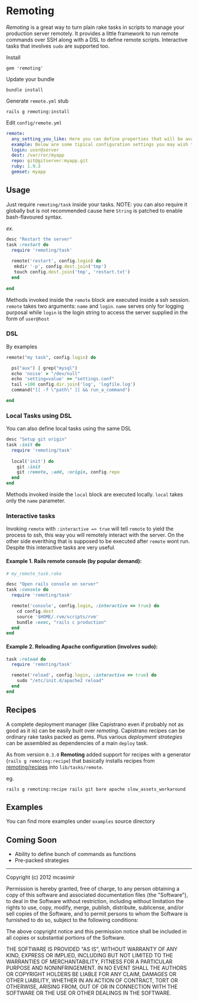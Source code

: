 # Remoting

*Remoting* is a great way to turn plain rake tasks in scripts to manage your production server remotely. It provides a little framework to run remote commands over SSH along with a DSL to define remote scripts. Interactive tasks that involves `sudo` are supported too.

Install

    gem 'remoting'
    
Update your bundle
  
    bundle install

Generate `remote.yml` stub

    rails g remoting:install

Edit `config/remote.yml`

``` yaml
remote:
  any_setting_you_like: Here you can define properties that will be available in 'config' struct inside rake tasks!
  example: Below are some tipical configuration settings you may wish to define ...
  login: user@server
  dest: /var/ror/myapp
  repo: git@gitserver:myapp.git
  ruby: 1.9.3
  gemset: myapp
```       

## Usage

Just require `remoting/task` inside your tasks. NOTE: you can also require it globally but is not recommended cause here `String` is patched to enable bash-flavoured syntax.

_ex._

``` rb   
desc "Restart the server"
task :restart do
  require 'remoting/task'
    
  remote('restart', config.login) do
   mkdir '-p', config.dest.join('tmp')
   touch config.dest.join('tmp', 'restart.txt') 
  end
    
end
```
 
Methods invoked inside the `remote` block are executed inside a ssh session. `remote` takes two arguments: `name` and `login`. `name` serves only for logging purposal while `login` is the login string to access the server supplied in the form of `user@host`

### DSL

By examples

``` rb
remote("my task", config.login) do 

  ps("aux") | grep("mysql") 
  echo 'noise' > "/dev/null"
  echo 'setting=value' >> "settings.conf"
  tail -100 config.dir.join('log', 'logfile.log')
  command("[[ -f \"path\" ]] && run_a_command")

end
```

### Local Tasks using DSL

You can also define local tasks using the same DSL

``` rb   
desc "Setup git origin"
task :init do
  require 'remoting/task'
    
  local('init') do
    git :init
    git :remote, :add, :origin, config.repo
  end  
end
```

Methods invoked inside the `local` block are executed locally. `local` takes only the `name` parameter.


### Interactive tasks

Invoking `remote` with `:interactive => true` will tell `remote` to yield the process to ssh, this way you will remotely interact with the server. On the other side everithing that is supposed to be executed after `remote` wont run. Despite this interactive tasks are very useful.

#### Example 1. Rails remote console (by popular demand):

``` rb  
# my_remote_task.rake

desc "Open rails console on server"
task :console do
  require 'remoting/task'

  remote('console', config.login, :interactive => true) do
    cd config.dest
    source '$HOME/.rvm/scripts/rvm'
    bundle :exec, "rails c production"
  end
end
```
    
####  Example 2. Reloading Apache configuration (involves sudo):

``` rb   
task :reload do
  require 'remoting/task'

  remote('reload', config.login, :interactive => true) do
    sudo "/etc/init.d/apache2 reload"
  end
end
```

## Recipes

A complete deployment manager (like Capistrano even if probably not as good as it is) can be easily built over *remoting*. Capistrano recipes can be ordinary rake tasks packed as gems. Plus various _deployment strategies_ can be assembled as dependencies of a main `deploy` task.

As from version `0.3.0` **Remoting** added support for recipes with a generator (`rails g remoting:recipe`) that basically installs recipes from [remoting/recipes](https://github.com/mcasimir/remoting/tree/master/recipes) into `lib/tasks/remote`.

eg.

```
rails g remoting:recipe rails git bare apache slow_assets_workaround
```


## Examples

You can find more examples under `examples` source directory


## Coming Soon

* Ability to define bunch of commands as functions
* Pre-packed strategies     

---

Copyright (c) 2012 mcasimir

Permission is hereby granted, free of charge, to any person obtaining
a copy of this software and associated documentation files (the
"Software"), to deal in the Software without restriction, including
without limitation the rights to use, copy, modify, merge, publish,
distribute, sublicense, and/or sell copies of the Software, and to
permit persons to whom the Software is furnished to do so, subject to
the following conditions:

The above copyright notice and this permission notice shall be
included in all copies or substantial portions of the Software.

THE SOFTWARE IS PROVIDED "AS IS", WITHOUT WARRANTY OF ANY KIND,
EXPRESS OR IMPLIED, INCLUDING BUT NOT LIMITED TO THE WARRANTIES OF
MERCHANTABILITY, FITNESS FOR A PARTICULAR PURPOSE AND
NONINFRINGEMENT. IN NO EVENT SHALL THE AUTHORS OR COPYRIGHT HOLDERS BE
LIABLE FOR ANY CLAIM, DAMAGES OR OTHER LIABILITY, WHETHER IN AN ACTION
OF CONTRACT, TORT OR OTHERWISE, ARISING FROM, OUT OF OR IN CONNECTION
WITH THE SOFTWARE OR THE USE OR OTHER DEALINGS IN THE SOFTWARE.


